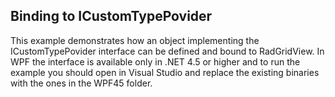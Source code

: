 ## Binding to ICustomTypePovider
This example demonstrates how an object implementing the ICustomTypePovider interface can be defined and bound to RadGridView.
In WPF the interface is available only in .NET 4.5 or higher and to run the example you should open in Visual Studio and replace the existing binaries with the ones in the WPF45 folder.

[//]: <KeyWords: bind, icustomtypeprovider, dynamic>